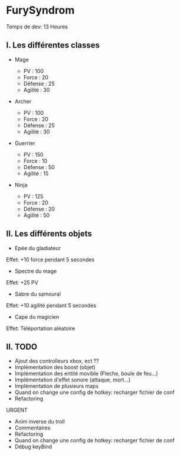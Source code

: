 # FurySyndrom

Temps de dev: 13 Heures

## I. Les différentes classes

- Mage

  - PV : 100
  - Force : 20
  - Défense :  25
  - Agilité : 30

- Archer

  - PV : 100
  - Force : 20
  - Défense : 25
  - Agilité : 30

- Guerrier

  - PV : 150
  - Force : 10
  - Défense : 50
  - Agilité : 15

- Ninja

  - PV : 125
  - Force : 20
  - Défense :  20
  - Agilité : 50

## II. Les différents objets

- Epée du gladiateur

Effet: +10 force pendant 5 secondes

- Spectre du mage

Effet: +25 PV

- Sabre du samouraï

Effet: +10 agilité pendant 5 secondes

- Cape du magicien

Effet: Téléportation aléatoire

## II. TODO

- Ajout des controlleurs xbox, ect ??
- Implémentation des boost (objet)
- Implémentation des entité movible (Fleche, boule de feu...)
- Implémentation d'effet sonore (attaque, mort...)
- Implémentation de plusieurs maps
- Quand on change une config de hotkey: recharger fichier de conf
- Refactoring

URGENT

- Anim inverse du troll
- Commentaires
- Refactoring
- Quand on change une config de hotkey: recharger fichier de conf
- Débug keyBind

